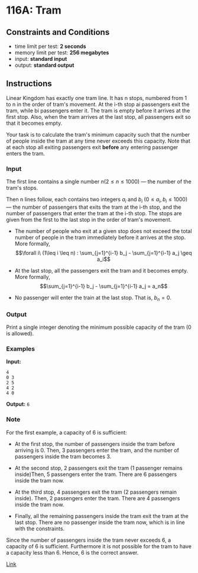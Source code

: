 # 116A: Tram

## Constraints and Conditions

- time limit per test: **2 seconds**
- memory limit per test: **256 megabytes**
- input: **standard input**
- output: **standard output**

## Instructions

Linear Kingdom has exactly one tram line. It has n stops, numbered from 1 to n in the order of tram's movement. At the i-th stop ai passengers exit the tram, while bi passengers enter it. The tram is empty before it arrives at the first stop. Also, when the tram arrives at the last stop, all passengers exit so that it becomes empty.

Your task is to calculate the tram's minimum capacity such that the number of people inside the tram at any time never exceeds this capacity. Note that at each stop all exiting passengers exit **before** any entering passenger enters the tram.

### Input

The first line contains a single number $n (2 ≤ n ≤ 1000)$ — the number of the tram's stops.

Then n lines follow, each contains two integers $a_i$ and $b_i$ $(0 ≤ a_i, b_i ≤ 1000)$ — the number of passengers that exits the tram at the i-th stop, and the number of passengers that enter the tram at the i-th stop. The stops are given from the first to the last stop in the order of tram's movement.

- The number of people who exit at a given stop does not exceed the total number of people in the tram immediately before it arrives at the stop. More formally, $$\forall i\ (1\leq i \leq n) : \sum_{j=1}^{i-1} b_j - \sum_{j=1}^{i-1} a_j \geq a_i$$

- At the last stop, all the passengers exit the tram and it becomes empty. More formally, $$\sum_{j=1}^{i-1} b_j - \sum_{j=1}^{i-1} a_j = a_n$$

- No passenger will enter the train at the last stop. That is, $b_n = 0$.

### Output

Print a single integer denoting the minimum possible capacity of the tram (0 is allowed).

### Examples

**Input:**

```
4
0 3
2 5
4 2
4 0
```

**Output:**
`6`

### Note

For the first example, a capacity of 6 is sufficient:

- At the first stop, the number of passengers inside the tram before arriving is 0. Then, 3 passengers enter the tram, and the number of passengers inside the tram becomes 3.

- At the second stop, 2 passengers exit the tram (1 passenger remains inside)Then, 5 passengers enter the tram. There are 6 passengers inside the tram now.
- At the third stop, 4 passengers exit the tram (2 passengers remain inside). Then, 2 passengers enter the tram. There are 4 passengers inside the tram now.
- Finally, all the remaining passengers inside the tram exit the tram at the last stop. There are no passenger inside the tram now, which is in line with the constraints.

Since the number of passengers inside the tram never exceeds 6, a capacity of 6 is sufficient. Furthermore it is not possible for the tram to have a capacity less than 6. Hence, 6 is the correct answer.

[Link](https://codeforces.com/problemset/problem/116/A)
